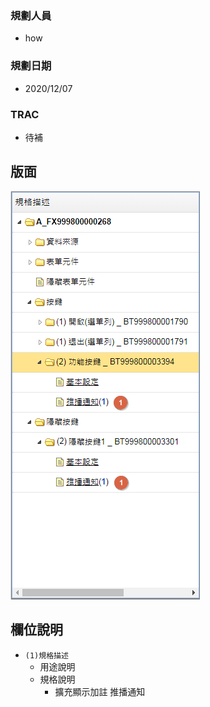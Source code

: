 ### <div id="user">規劃人員</div>
* how

### <div id="updatedate">規劃日期</div>
* 2020/12/07

### <div id="trac">TRAC</div>
* <ps>待補</ps> 

## <div id="layout">版面</div>
![pic][image_SpecificationsView]

## <div id="object-desc">欄位說明</div>
* `(1)規格描述`
    * 用途說明
    * 規格說明    
        * 擴充顯示加註 推播通知

<!-- 圖片 -->
[image_SpecificationsView]:attachment/SpecificationsView.png

<!-- 超連結 -->